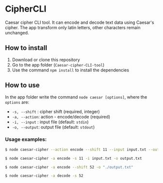 # CipherCLI

Caesar cipher CLI tool.
It can encode and decode text data using Caesar's cipher.
The app transform only latin letters, other characters remain unchanged.

## How to install

1. Download or clone this repository
2. Go to the app folder (`Caesar-cipher-CLI-tool`)
3. Use the command `npm install` to install the dependencies

## How to use

In the app folder write the command `node caesar [options]`, where the `options` are:
* `-s, --shift` : cipher shift (required, integer)
* `-a, --action`: action - encode/decode (required)
* `-i, --input` : input file (default: `stdin`)
* `-o, --output`: output file (default: `stdout`)

### Usage examples:

```bash
$ node caesar-cipher --action encode --shift 11 --input input.txt --output output.txt

$ node caesar-cipher -a encode -s 11 -i input.txt -o output.txt

$ node caesar-cipher -a encode --shift 52 -o "./output.txt"

$ node caesar-cipher -a decode -s 52
```
